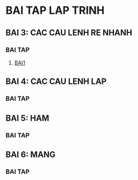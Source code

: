 # BAI TAP LAP TRINH
## BAI 3: CAC CAU LENH RE NHANH 
### BAI TAP 
1. [BAI1]()
## BAI 4: CAC CAU LENH LAP
### BAI TAP
## BAI 5: HAM
### BAI TAP
## BAI 6: MANG
### BAI TAP
